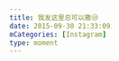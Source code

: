 ```yaml
---
title: 我发这里总可以撒😒
date: 2015-09-30 21:33:09
mCategories: [Instagram]
type: moment
---
```


<div id="pics-20150930213309"></div>

<script>
var data = [
    {"link": "2015-09-30_220000.jpg", "type": "photo"}
];
picsRender(data, "pics-20150930213309");
</script>

